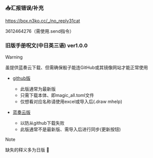 ### :inbox_tray:汇报错误/补充

https://box.n3ko.cc/_/no_reply31cat

3612464276（需使用.send指令）

### 旧版手册呪文(中日英三语) ver1.0.0

> [!WARNING]
> 虽提供蓝奏云下载、但需确保骰子能连GitHub或其镜像网站才能正常使用

- [github版](https://github.com/errrr-er/alll/tree/main/magic/CJE)
    - 此版通常为最新版
    - 只需下载本体、即magic_all.toml文件
    - 仅想看对应名称请使用excel或导入后(.draw mhelp)

- [蓝奏云版](https://wwye.lanzoup.com/iohw92ihoikf)
    - 以防从github下载失败
    - 此版通常不是最新版、需导入后进行同步(更新按钮)

> [!NOTE]
> 缺失的释义多为日版 :smiling_face_with_tear: